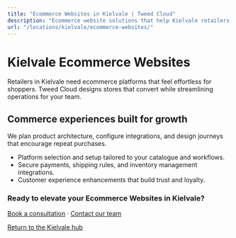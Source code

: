 ```yaml
---
title: "Ecommerce Websites in Kielvale | Tweed Cloud"
description: "Ecommerce website solutions that help Kielvale retailers sell with confidence."
url: "/locations/kielvale/ecommerce-websites/"
---
```


# Kielvale Ecommerce Websites

Retailers in Kielvale need ecommerce platforms that feel effortless for shoppers. Tweed Cloud designs stores that convert while streamlining operations for your team.

## Commerce experiences built for growth

We plan product architecture, configure integrations, and design journeys that encourage repeat purchases.

- Platform selection and setup tailored to your catalogue and workflows.
- Secure payments, shipping rules, and inventory management integrations.
- Customer experience enhancements that build trust and loyalty.

### Ready to elevate your Ecommerce Websites in Kielvale?

[Book a consultation](/consultation/) · [Contact our team](/contact/)

[Return to the Kielvale hub](/locations/kielvale/)
